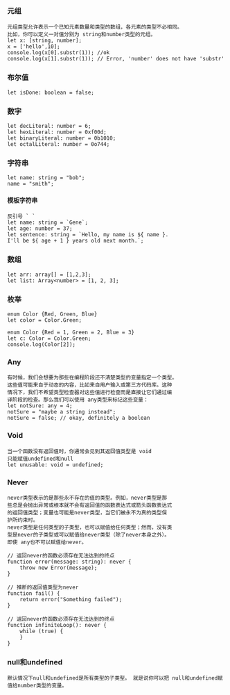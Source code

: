 ### 元组
	元组类型允许表示一个已知元素数量和类型的数组，各元素的类型不必相同。 
	比如，你可以定义一对值分别为 string和number类型的元组。
	let x: [string, number];
	x = ['hello',10];
	console.log(x[0].substr(1)); //ok
	console.log(x[1].substr(1)); // Error, 'number' does not have 'substr'
### 布尔值
	let isDone: boolean = false;
### 数字
	let decLiteral: number = 6;
	let hexLiteral: number = 0xf00d;
	let binaryLiteral: number = 0b1010;
	let octalLiteral: number = 0o744;
### 字符串
	let name: string = "bob";
	name = "smith";
#### 模板字符串
	反引号 ` `
	let name: string = `Gene`;
	let age: number = 37;
	let sentence: string = `Hello, my name is ${ name }.
	I'll be ${ age + 1 } years old next month.`;
### 数组
	let arr: array[] = [1,2,3];
	let list: Array<number> = [1, 2, 3];
### 枚举
	enum Color {Red, Green, Blue}
	let color = Color.Green;
	
	enum Color {Red = 1, Green = 2, Blue = 3}
	let c: Color = Color.Green;
	console.log(Color[2]);
### Any
	有时候，我们会想要为那些在编程阶段还不清楚类型的变量指定一个类型。 
	这些值可能来自于动态的内容，比如来自用户输入或第三方代码库。这种
	情况下，我们不希望类型检查器对这些值进行检查而是直接让它们通过编
	译阶段的检查。那么我们可以使用 any类型来标记这些变量：
	let notSure: any = 4;
	notSure = "maybe a string instead";
	notSure = false; // okay, definitely a boolean
### Void
	当一个函数没有返回值时，你通常会见到其返回值类型是 void
	只能赋值undefined和null
	let unusable: void = undefined;
### Never
	never类型表示的是那些永不存在的值的类型。例如，never类型是那
	些总是会抛出异常或根本就不会有返回值的函数表达式或箭头函数表达式
	的返回值类型；变量也可能是never类型，当它们被永不为真的类型保
	护所约束时。
	never类型是任何类型的子类型，也可以赋值给任何类型；然而，没有类
	型是never的子类型或可以赋值给never类型（除了never本身之外）。 
	即使 any也不可以赋值给never。
	
	// 返回never的函数必须存在无法达到的终点
	function error(message: string): never {
	    throw new Error(message);
	}
	
	// 推断的返回值类型为never
	function fail() {
	    return error("Something failed");
	}
	
	// 返回never的函数必须存在无法达到的终点
	function infiniteLoop(): never {
	    while (true) {
	    }
	}
### null和undefined
	默认情况下null和undefined是所有类型的子类型。 就是说你可以把 null和undefined赋值给number类型的变量。
	